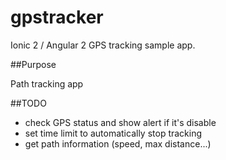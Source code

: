 # gpstracker

Ionic 2 / Angular 2 GPS tracking sample app. 

##Purpose

Path tracking app

##TODO

- check GPS status and show alert if it's disable
- set time limit to automatically stop tracking
- get path information (speed, max distance...)

